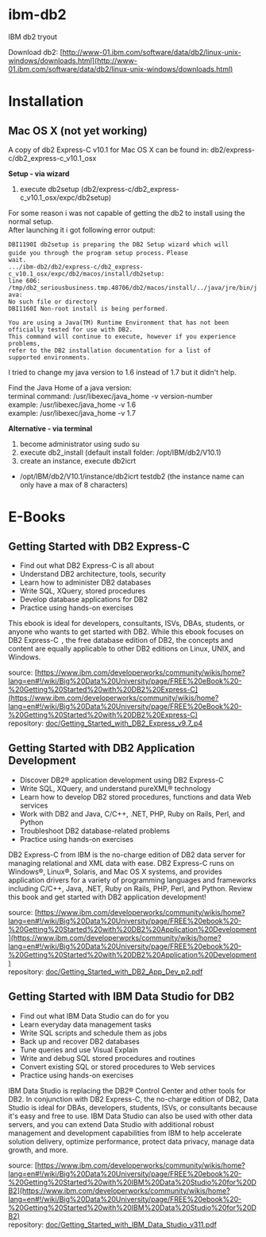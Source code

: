 ibm-db2
=======

IBM db2 tryout

Download db2: [http://www-01.ibm.com/software/data/db2/linux-unix-windows/downloads.html](http://www-01.ibm.com/software/data/db2/linux-unix-windows/downloads.html)  

# Installation
## Mac OS X (not yet working)
A copy of db2 Express-C v10.1 for Mac OS X can be found in: db2/express-c/db2_express-c_v10.1_osx  

**Setup - via wizard**  
1. execute db2setup (db2/express-c/db2_express-c_v10.1_osx/expc/db2setup)  

For some reason i was not capable of getting the db2 to install using the normal setup.  
After launching it i got following error output:  

<code>DBI1190I  db2setup is preparing the DB2 Setup wizard which will guide you through the program setup process.</code>   <code>Please wait.</code>  
<code>.../ibm-db2/db2/express-c/db2_express-c_v10.1_osx/expc/db2/macos/install/db2setup: line 606:</code>   <code>/tmp/db2_seriousbusiness.tmp.48706/db2/macos/install/../java/jre/bin/java:</code>  
<code>No such file or directory</code>  
<code>DBI1160I  Non-root install is being performed.</code>  

<code>You are using a Java(TM) Runtime Environment that has not been officially tested for use with DB2.</code>  
<code>This command will continue to execute, however if you experience problems,</code>  
<code>refer to the DB2 installation documentation for a list of supported environments.</code>

I tried to change my java version to 1.6 instead of 1.7 but it didn't help.

Find the Java Home of a java version:  
terminal command: /usr/libexec/java_home -v version-number  
example: /usr/libexec/java_home -v 1.6  
example: /usr/libexec/java_home -v 1.7  

**Alternative - via terminal**  
1. become administrator using sudo su  
2. execute db2_install (default install folder: /opt/IBM/db2/V10.1)  
3. create an instance, execute db2icrt <instance-name>  
  - /opt/IBM/db2/V10.1/instance/db2icrt testdb2 (the instance name can only have a max of 8 characters)  

# E-Books
## Getting Started with DB2 Express-C
- Find out what DB2 Express-C is all about
- Understand DB2 architecture, tools, security
- Learn how to administer DB2 databases
- Write SQL, XQuery, stored procedures
- Develop database applications for DB2
- Practice using hands-on exercises

This ebook is ideal for developers, consultants, ISVs, DBAs, students, or anyone who wants to get started with DB2. While this ebook focuses on DB2 Express-C  , the free database edition of DB2, the concepts and content are equally applicable to other DB2 editions on Linux, UNIX, and Windows.

source: [https://www.ibm.com/developerworks/community/wikis/home?lang=en#!/wiki/Big%20Data%20University/page/FREE%20eBook%20-%20Getting%20Started%20with%20DB2%20Express-C](https://www.ibm.com/developerworks/community/wikis/home?lang=en#!/wiki/Big%20Data%20University/page/FREE%20eBook%20-%20Getting%20Started%20with%20DB2%20Express-C)  
repository: [doc/Getting_Started_with_DB2_Express_v9.7_p4](https://github.com/stefanborghys/ibm-db2/blob/master/doc/Getting_Started_with_DB2_Express_v9.7_p4.pdf)
## Getting Started with DB2 Application Development
- Discover DB2® application development using DB2 Express-C
- Write SQL, XQuery, and understand pureXML® technology
- Learn how to develop DB2 stored procedures, functions and data Web services
- Work with DB2 and Java, C/C++, .NET, PHP, Ruby on Rails, Perl, and Python
- Troubleshoot DB2 database-related problems
- Practice using hands-on exercises

DB2 Express-C from IBM is the no-charge edition of DB2 data server for managing relational and XML data with ease. DB2 Express-C runs on Windows®, Linux®, Solaris, and Mac OS X systems, and provides application drivers for a variety of programming languages and frameworks including C/C++, Java, .NET, Ruby on Rails, PHP, Perl, and Python. Review this book and get started with DB2 application development!

source: [https://www.ibm.com/developerworks/community/wikis/home?lang=en#!/wiki/Big%20Data%20University/page/FREE%20ebook%20-%20Getting%20Started%20with%20DB2%20Application%20Development](https://www.ibm.com/developerworks/community/wikis/home?lang=en#!/wiki/Big%20Data%20University/page/FREE%20ebook%20-%20Getting%20Started%20with%20DB2%20Application%20Development)  
repository: [doc/Getting_Started_with_DB2_App_Dev_p2.pdf](https://github.com/stefanborghys/ibm-db2/blob/master/doc/Getting_Started_with_DB2_App_Dev_p2.pdf)  

## Getting Started with IBM Data Studio for DB2
- Find out what IBM Data Studio can do for you
- Learn everyday data management tasks
- Write SQL scripts and schedule them as jobs
- Back up and recover DB2 databases
- Tune queries and use Visual Explain
- Write and debug SQL stored procedures and routines
- Convert existing SQL or stored procedures to Web services
- Practice using hands-on exercises

IBM Data Studio is replacing the DB2® Control Center and other tools for DB2. In conjunction with DB2 Express-C, the no-charge edition of DB2, Data Studio is ideal for DBAs, developers, students, ISVs, or consultants because it's easy and free to use. IBM Data Studio can also be used with other data servers, and you can extend Data Studio with additional robust management and development capabilities from IBM to help accelerate solution delivery, optimize performance, protect data privacy, manage data growth, and more.

source: [https://www.ibm.com/developerworks/community/wikis/home?lang=en#!/wiki/Big%20Data%20University/page/FREE%20ebook%20-%20Getting%20Started%20with%20IBM%20Data%20Studio%20for%20DB2](https://www.ibm.com/developerworks/community/wikis/home?lang=en#!/wiki/Big%20Data%20University/page/FREE%20ebook%20-%20Getting%20Started%20with%20IBM%20Data%20Studio%20for%20DB2)  
repository: [doc/Getting_Started_with_IBM_Data_Studio_v311.pdf](https://github.com/stefanborghys/ibm-db2/blob/master/doc/Getting_Started_with_IBM_Data_Studio_v311.pdf)


